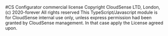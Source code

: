 #CS Configurator commercial license
Copyright CloudSense LTD, London, (c) 2020-forever
All rights reserved
This TypeScript/Javascript module is for CloudSense internal use only, unless express permission had been granted by CloudSense management. In that case apply the License agreed upon.
